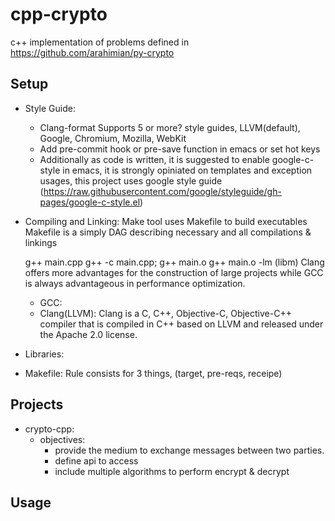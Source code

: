 # cpp-crypto
c++ implementation of problems defined in https://github.com/arahimian/py-crypto 

## Setup
- Style Guide:
  - Clang-format Supports 5 or more? style guides, LLVM(default), Google, Chromium, Mozilla, WebKit
  - Add pre-commit hook or pre-save function in emacs or set hot keys
  - Additionally as code is written, it is suggested to enable google-c-style in emacs, it is strongly opiniated on templates and exception usages, this project uses google style guide (https://raw.githubusercontent.com/google/styleguide/gh-pages/google-c-style.el)

- Compiling and Linking:
  Make tool uses Makefile to build executables
  Makefile is a simply DAG describing necessary and all compilations & linkings
  
  g++ main.cpp
  g++ -c main.cpp; g++ main.o
  g++ main.o -lm (libm)
	Clang offers more advantages for the construction of large projects while GCC is always advantageous in performance optimization.
	- GCC: 
	- Clang(LLVM): Clang is a C, C++, Objective-C, Objective-C++ compiler that is compiled in C++ based on LLVM and released under the Apache 2.0 license.
   
- Libraries: 

- Makefile:
  Rule consists for 3 things, (target, pre-reqs, receipe)
  
## Projects
- crypto-cpp: 
	- objectives:
		- provide the medium to exchange messages between two parties.
		- define api to access 
		- include multiple algorithms to perform encrypt & decrypt

	

## Usage

## 
